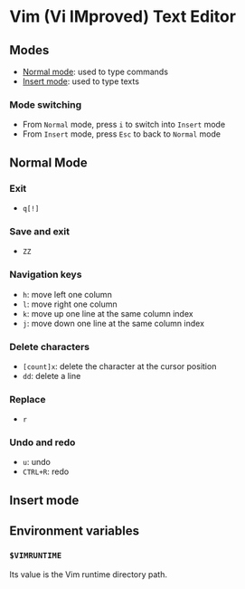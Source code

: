# Vim (Vi IMproved) Text Editor

## Modes

- [Normal mode](#normal-mode): used to type commands
- [Insert mode](#insert-mode): used to type texts

### Mode switching

- From `Normal` mode, press `i` to switch into `Insert` mode
- From `Insert` mode, press `Esc` to back to `Normal` mode

## Normal Mode

### Exit

- `q[!]`

### Save and exit

- `ZZ`

### Navigation keys

- `h`: move left one column
- `l`: move right one column
- `k`: move up one line at the same column index
- `j`: move down one line at the same column index

### Delete characters

- `[count]x`: delete the character at the cursor position
- `dd`: delete a line

### Replace

- `r`

### Undo and redo

- `u`: undo
- `CTRL+R`: redo

## Insert mode

## Environment variables

### `$VIMRUNTIME`

Its value is the Vim runtime directory path.